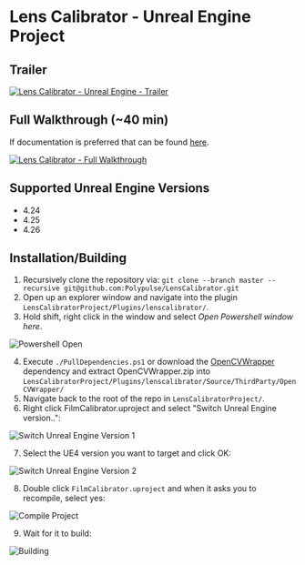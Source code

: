 # Lens Calibrator - Unreal Engine Project
## Trailer
[![Lens Calibrator - Unreal Engine - Trailer](https://img.youtube.com/vi/HfIi4gkH9Es/0.jpg)](https://www.youtube.com/watch?v=HfIi4gkH9Es)

## Full Walkthrough (~40 min)
If documentation is preferred that can be found [here](https://docs.google.com/document/d/1HNYupII7wy-lZkVENv9LS7f7xqjnMhFPVWmATGc8Xoc/edit?usp=sharing).

[![Lens Calibrator - Full Walkthrough](https://img.youtube.com/vi/CBvmpoI9hAs/0.jpg)](https://www.youtube.com/watch?v=CBvmpoI9hAs)

## Supported Unreal Engine Versions
- 4.24
- 4.25
- 4.26

## Installation/Building
1. Recursively clone the repository via:
```git clone --branch master --recursive git@github.com:Polypulse/LensCalibrator.git```
2. Open up an explorer window and navigate into the plugin ```LensCalibratorProject/Plugins/lenscalibrator/```.
3. Hold shift, right click in the window and select *Open Powershell window here*.

![Powershell Open](./Resources/openpowershell.png)

4. Execute ```./PullDependencies.ps1``` or download the [OpenCVWrapper](https://github.com/Polypulse/OpenCVWrapper/releases) dependency and extract OpenCVWrapper.zip into ```LensCalibratorProject/Plugins/lenscalibrator/Source/ThirdParty/OpenCVWrapper/```
5. Navigate back to the root of the repo in ```LensCalibratorProject/```.
6. Right click FilmCalibrator.uproject and select "Switch Unreal Engine version..":

![Switch Unreal Engine Version 1](./Resources/switch_ue4_version-1.png)

7. Select the UE4 version you want to target and click OK:

![Switch Unreal Engine Version 2](./Resources/switch_ue4_version-2.png)

8. Double click ```FilmCalibrator.uproject``` and when it asks you to recompile, select yes:

![Compile Project](./Resources/compile_message.png)

9. Wait for it to build:

![Building](./Resources/building.png)


